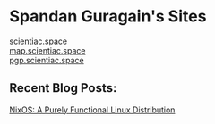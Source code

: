 # Spandan Guragain's Sites

[scientiac.space](https://scientiac.space)  
[map.scientiac.space](https://map.scientiac.space)  
[pgp.scientiac.space](https://pgp.scientiac.space)  

## Recent Blog Posts:

[NixOS: A Purely Functional Linux Distribution](https://scientiac.space/blog/nixos-intro/)
